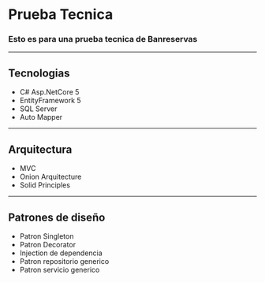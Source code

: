 # Prueba Tecnica
<h3>Esto es para una prueba tecnica de Banreservas</h3>
<hr></hr>
<h2>Tecnologias</h2>
<ul>
  <li>C# Asp.NetCore 5</li>
  <li>EntityFramework 5</li>
  <li>SQL Server</li>
  <li>Auto Mapper</li>
</ul>
<hr></hr>
<h2>Arquitectura</h2>
<ul>
  <li>MVC</li>
  <li>Onion Arquitecture</li>
  <li>Solid Principles</li>
</ul>
<hr></hr>
<h2>Patrones de diseño</h2>
<ul>
  <li>Patron Singleton</li>
  <li>Patron Decorator</li>
  <li>Injection de dependencia</li>
  <li>Patron repositorio generico</li>
  <li>Patron servicio generico</li>
</ul>
